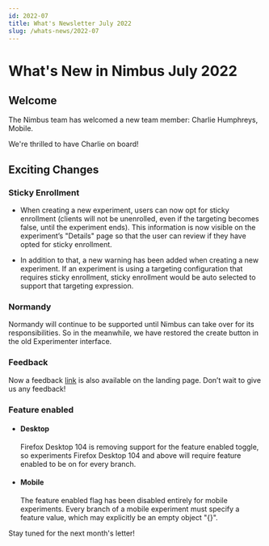 ```yaml
---
id: 2022-07
title: What's Newsletter July 2022
slug: /whats-news/2022-07
---
```


# What's New in Nimbus July 2022

## Welcome

The Nimbus team has welcomed a new team member: Charlie Humphreys, Mobile.

We're thrilled to have Charlie on board!

## Exciting Changes

### Sticky Enrollment

- When creating a new experiment, users can now opt for sticky enrollment (clients will not be unenrolled, even if the targeting becomes false, until the experiment ends). This information is now visible on the experiment’s "Details" page so that the user can review if they have opted for sticky enrollment.

- In addition to that, a new warning has been added when creating a new experiment. If an experiment is using a targeting configuration that requires sticky enrollment, sticky enrollment would be auto selected to support that targeting expression.

### Normandy

Normandy will continue to be supported until Nimbus can take over for its responsibilities. So in the meanwhile, we have restored the create button in the old Experimenter interface.

### Feedback

Now a feedback [link](https://mozilla-hub.atlassian.net/secure/CreateIssueDetails!init.jspa?pid=10203&issuetype=10097) is also available on the landing page. Don’t wait to give us any feedback!

### Feature enabled

- #### Desktop

  Firefox Desktop 104 is removing support for the feature enabled toggle, so experiments Firefox Desktop 104 and above will require feature enabled to be on for every branch.

- #### Mobile
  The feature enabled flag has been disabled entirely for mobile experiments. Every branch of a mobile experiment must specify a feature value, which may explicitly be an empty object "{}".

Stay tuned for the next month's letter!
